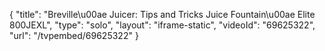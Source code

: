 {
    "title": "Breville\u00ae Juicer: Tips and Tricks Juice Fountain\u00ae Elite 800JEXL",
    "type": "solo",
    "layout": "iframe-static",
    "videoId": "69625322",
    "url": "\/tvpembed\/69625322"
}